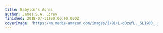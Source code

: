 ```yaml
---
title: Babylon's Ashes
author: James S.A. Corey
finished: 2018-07-31T00:00:00.000Z
coverImage: 'https://m.media-amazon.com/images/I/91+L-qOzqfL._SL1500_.jpg'
---
```

